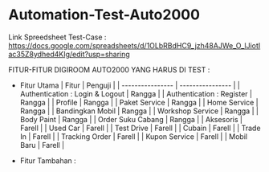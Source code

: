 # Automation-Test-Auto2000

Link Spreedsheet Test-Case : https://docs.google.com/spreadsheets/d/1OLbRBdHC9_jzh48AJWe_O_lJiotIac35Z8ydhed4KIg/edit?usp=sharing

FITUR-FITUR DIGIROOM AUTO2000 YANG HARUS DI TEST :

- Fitur Utama
  | Fitur | Penguji |
  | ---------------- | ---------------- |
  | Authentication : Login & Logout | Rangga |
  | Authentication : Register | Rangga |
  | Profile | Rangga |
  | Paket Service | Rangga |
  | Home Service | Rangga |
  | Bandingkan Mobil | Rangga |
  | Workshop Service | Rangga |
  | Body Paint | Rangga |
  | Order Suku Cabang | Rangga |
  | Aksesoris | Farell |
  | Used Car | Farell |
  | Test Drive | Farell |
  | Cubain | Farell |
  | Trade In | Farell |
  | Tracking Order | Farell |
  | Kupon Service | Farell |
  | Mobil Baru | Farell |

- Fitur Tambahan :
<!-- 1. LANDING PAGE (V)(FARELL)

5. TENTANG AUTO2000
6. PROMO
7. TASIA
8. SIMULASI CICILAN (V) FARELL
9. SUBSCRIBE (V)(FARELL)
10. HUBUNGI KAMI (FOOTER) (V)(FARELL)
11. DEALER TOYOTA (FOOTER) -->
